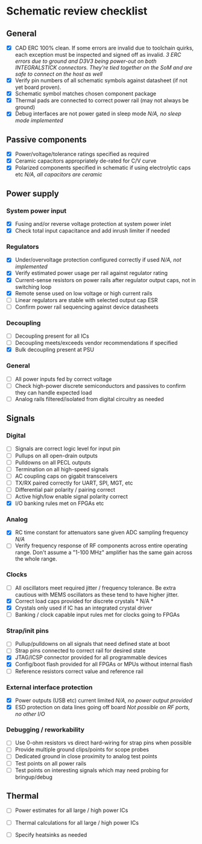 # Schematic review checklist

## General

* [x] CAD ERC 100% clean. If some errors are invalid due to toolchain quirks, each exception must be inspected and signed
off as invalid. *3 ERC errors due to ground and D3V3 being power-out on both INTEGRALSTICK connectors. They're tied
together on the SoM and are safe to connect on the host as well*
* [x] Verify pin numbers of all schematic symbols against datasheet (if not yet board proven).
* [x] Schematic symbol matches chosen component package
* [x] Thermal pads are connected to correct power rail (may not always be ground)
* [x] Debug interfaces are not power gated in sleep mode *N/A, no sleep mode implemented*

## Passive components
* [x] Power/voltage/tolerance ratings specified as required
* [x] Ceramic capacitors appropriately de-rated for C/V curve
* [x] Polarized components specified in schematic if using electrolytic caps etc *N/A, all capacitors are ceramic*

## Power supply

### System power input

* [x] Fusing and/or reverse voltage protection at system power inlet
* [x] Check total input capacitance and add inrush limiter if needed

### Regulators

* [x] Under/overvoltage protection configured correctly if used *N/A, not implemented*
* [x] Verify estimated power usage per rail against regulator rating
* [x] Current-sense resistors on power rails after regulator output caps, not in switching loop
* [x] Remote sense used on low voltage or high current rails
* [ ] Linear regulators are stable with selected output cap ESR
* [ ] Confirm power rail sequencing against device datasheets

### Decoupling
* [ ] Decoupling present for all ICs
* [ ] Decoupling meets/exceeds vendor recommendations if specified
* [x] Bulk decoupling present at PSU

### General
* [ ] All power inputs fed by correct voltage
* [ ] Check high-power discrete semiconductors and passives to confirm they can handle expected load
* [ ] Analog rails filtered/isolated from digital circuitry as needed

## Signals

### Digital

* [ ] Signals are correct logic level for input pin
* [ ] Pullups on all open-drain outputs
* [ ] Pulldowns on all PECL outputs
* [ ] Termination on all high-speed signals
* [ ] AC coupling caps on gigabit transceivers
* [ ] TX/RX paired correctly for UART, SPI, MGT, etc
* [ ] Differential pair polarity / pairing correct
* [ ] Active high/low enable signal polarity correct
* [x] I/O banking rules met on FPGAs etc

### Analog

* [x] RC time constant for attenuators sane given ADC sampling frequency *N/A*
* [ ] Verify frequency response of RF components across entire operating range. Don't assume a "1-100 MHz" amplifier has the
same gain across the whole range.

### Clocks

* [ ] All oscillators meet required jitter / frequency tolerance. Be extra cautious with MEMS oscillators as these tend to have higher jitter.
* [x] Correct load caps provided for discrete crystals * N/A *
* [x] Crystals only used if IC has an integrated crystal driver
* [ ] Banking / clock capable input rules met for clocks going to FPGAs

### Strap/init pins

* [ ] Pullup/pulldowns on all signals that need defined state at boot
* [ ] Strap pins connected to correct rail for desired state
* [x] JTAG/ICSP connector provided for all programmable devices
* [x] Config/boot flash provided for all FPGAs or MPUs without internal flash
* [ ] Reference resistors correct value and reference rail

### External interface protection

* [x] Power outputs (USB etc) current limited *N/A, no power output provided*
* [x] ESD protection on data lines going off board *Not possible on RF ports, no other I/O*

### Debugging / reworkability

* [ ] Use 0-ohm resistors vs direct hard-wiring for strap pins when possible
* [ ] Provide multiple ground clips/points for scope probes
* [ ] Dedicated ground in close proximity to analog test points
* [ ] Test points on all power rails
* [ ] Test points on interesting signals which may need probing for bringup/debug

## Thermal

* [ ] Power estimates for all large / high power ICs
* [ ] Thermal calculations for all large / high power ICs
* [ ] Specify heatsinks as needed

